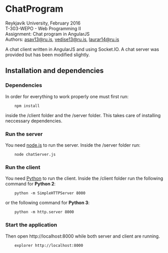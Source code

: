 # ChatProgram
Reykjavík University, February 2016<br>
T-303-WEPO - Web Programming II<br>
Assignment: Chat program in AngularJS<br>
Authors: asav13@ru.is, vedise13@ru.is, laurar14@ru.is

A chat client written in AngularJS and using Socket.IO. A chat server was provided but has been modified slightly.<br>
## Installation and dependencies
### Dependencies

In order for everything to work properly one must first run:
```
	npm install
```
inside the /client folder and the /server folder. This takes care of installing neccessary dependencies.

### Run the server
You need <a href="https://nodejs.org/en/download/">node.js</a> to run the server. Inside the /server folder run:
```
	node chatServer.js
```

### Run the client
You need <a href="https://www.python.org/downloads/">Python</a> to run the client. Inside the /client folder run the following command for  <b>Python 2</b>:
```
	python -m SimpleHTTPServer 8000
```
or the following command for <b>Python 3</b>:
```
	python -m http.server 8000
```

### Start the application
Then open http://localhost:8000 while both server and client are running.
```
	explorer http://localhost:8000
```
